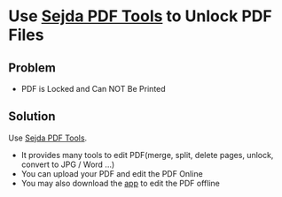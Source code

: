 # Use [Sejda PDF Tools](https://www.sejda.com/) to Unlock PDF Files

## Problem
* PDF is Locked and Can NOT Be Printed

## Solution
Use [Sejda PDF Tools](https://www.sejda.com/).

* It provides many tools to edit PDF(merge, split, delete pages, unlock, convert to JPG / Word ...)
* You can upload your PDF and edit the PDF Online
* You may also download the [app](https://www.sejda.com/desktop) to edit the PDF offline
